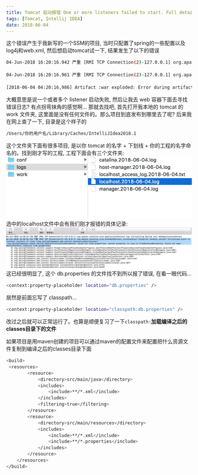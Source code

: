 ```yaml
---
title: Tomcat 启动报错 One or more listeners failed to start. Full details will be found in the appropriate container log file
tags: [Tomcat, Intellij IDEA]
date: 2018-06-04
---
```

这个错误产生于我新写的一个SSM的项目, 当时只配置了spring的一些配置以及log4j和web.xml, 然后想启动tomcat试一下, 结果发生了以下的错误
```bash
04-Jun-2018 16:20:16.942 严重 [RMI TCP Connection(2)-127.0.0.1] org.apache.catalina.core.StandardContext.startInternal One or more listeners failed to start. Full details will be found in the appropriate container log file

04-Jun-2018 16:20:16.961 严重 [RMI TCP Connection(2)-127.0.0.1] org.apache.catalina.core.StandardContext.startInternal Context [] startup failed due to previous errors

[2018-06-04 04:20:16,986] Artifact :war exploded: Error during artifact deployment. See server log for details.
```
大概意思是说一个或者多个 listener 启动失败, 然后让我去 web 容器下面去寻找错误日志? 有点拐弯抹角的感觉啊...
那就去找吧, 首先打开我本地的 tomcat 的 work 文件夹, 这里面是没有任何文件的。那么项目到底发布到哪里去了呢? 后来我在网上查了一下, 目录是这个样子的
```bash
/Users/你的用户名/Library/Caches/IntelliJIdea2018.1
```

<!-- more -->
这个文件夹下面有很多项目, 是以你 tomcat 的名字 + 下划线 + 你的工程的名字命名的。找到刚才写的工程, 工程下面会有三个文件夹:
![](/img/tomcatloglocation.png)
选中的localhost文件中会有我们刚才报错的具体记录:
![](/img/dbpropertiesnotfound.png)
这已经很明显了, 这个 db.properties 的文件找不到所以报了错误, 在看一眼代码...
```bash
<context:property-placeholder location="db.properties" />
```
居然是前面忘写了 classpath...
```bash
<context:property-placeholder location="classpath:db.properties" />
```
改过之后就可以正常运行了。也算是顺便复习了一下`classpath:`__加载编译之后的classes目录下的文件__

如果项目是用maven创建的项目可以通过maven的配置文件来配置把什么资源文件复制到编译之后的classes目录下面
```bash
<build>
 <resources>
        <resource>
            <directory>src/main/java</directory>
            <includes>
                <include>**/*.xml</include>
            </includes>
            <filtering>true</filtering>
        </resource>
        <resource>
            <directory>src/main/resources</directory>
            <includes>
                <include>**/*.xml</include>
                <include>**/*.properties</include>
            </includes>
        </resource>
    </resources>
</build>
```